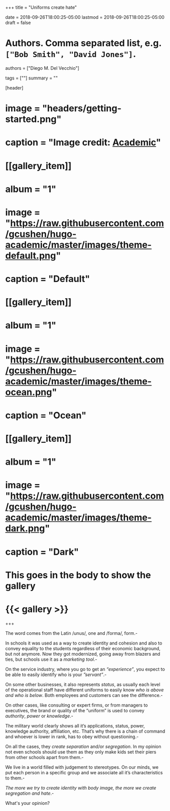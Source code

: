 +++
title = "Uniforms create hate"

date = 2018-09-26T18:00:25-05:00
lastmod = 2018-09-26T18:00:25-05:00
draft = false

# Authors. Comma separated list, e.g. `["Bob Smith", "David Jones"]`.
authors = ["Diego M. Del Vecchio"]

tags = [""]
summary = ""

[header]
# image = "headers/getting-started.png"
# caption = "Image credit: [**Academic**](https://github.com/gcushen/hugo-academic/)"

# [[gallery_item]]
# album = "1"
# image = "https://raw.githubusercontent.com/gcushen/hugo-academic/master/images/theme-default.png"
# caption = "Default"

# [[gallery_item]]
# album = "1"
# image = "https://raw.githubusercontent.com/gcushen/hugo-academic/master/images/theme-ocean.png"
# caption = "Ocean"

# [[gallery_item]]
# album = "1"
# image = "https://raw.githubusercontent.com/gcushen/hugo-academic/master/images/theme-dark.png"
# caption = "Dark"

# This goes in the body to show the gallery
# {{< gallery >}}


+++

The word comes from the Latin /unus/, one and /forma/, form.-

In schools it was used as a way to create identity and cohesion and also to convey equality to the students regardless of their economic background, but not anymore.
Now they got modernized, going away from blazers and ties, but schools use it as a *marketing tool*.-

On the service industry, where you go to get an *“experience”*, you expect to be able to easily identify who is your *”servant”*.-

On some other businesses, it also represents *status*, as usually each level of the operational staff have different uniforms to easily know *who is above and who is below*. Both employees and customers can see the difference.-

On other cases, like consulting or expert firms, or from managers to executives, the brand or quality of the “uniform” is used to convey *authority*, *power* or *knowledge*.-

The military world clearly shows all it’s applications, status, power, knowledge authority, affiliation, etc. That’s why there is a chain of command and whoever is lower in rank, has to obey without questioning.- 

On all the cases, they *create separation* and/or *segregation*. In my opinion not even schools should use them as they only make kids set their piers from other schools apart from them.-

We live in a world filled with judgement to stereotypes. On our minds, we put each person in a specific group and we associate all it’s characteristics to them.-

*The more we try to create identity with body image, the more we create segregation and hate*.-

What's your opinion?
